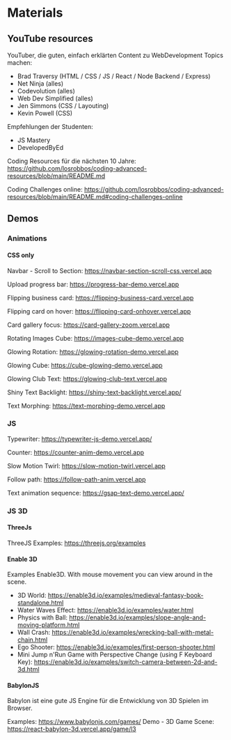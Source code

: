 # Materials

## YouTube resources

YouTuber, die guten, einfach erklärten Content zu WebDevelopment Topics machen:

- Brad Traversy (HTML / CSS / JS / React / Node Backend / Express)
- Net Ninja (alles)
- Codevolution (alles)
- Web Dev Simplified (alles)
- Jen Simmons (CSS / Layouting)
- Kevin Powell (CSS)

Empfehlungen der Studenten:
- JS Mastery
- DevelopedByEd

Coding Resources für die nächsten 10 Jahre:
https://github.com/losrobbos/coding-advanced-resources/blob/main/README.md

Coding Challenges online:
https://github.com/losrobbos/coding-advanced-resources/blob/main/README.md#coding-challenges-online


## Demos

### Animations

#### CSS only

Navbar - Scroll to Section: https://navbar-section-scroll-css.vercel.app

Upload progress bar: https://progress-bar-demo.vercel.app

Flipping business card: https://flipping-business-card.vercel.app

Flipping card on hover: https://flipping-card-onhover.vercel.app

Card gallery focus: https://card-gallery-zoom.vercel.app

Rotating Images Cube: https://images-cube-demo.vercel.app

Glowing Rotation: https://glowing-rotation-demo.vercel.app

Glowing Cube: https://cube-glowing-demo.vercel.app 

Glowing Club Text: https://glowing-club-text.vercel.app

Shiny Text Backlight: https://shiny-text-backlight.vercel.app/

Text Morphing: https://text-morphing-demo.vercel.app

### JS

Typewriter: https://typewriter-js-demo.vercel.app/

Counter: https://counter-anim-demo.vercel.app

Slow Motion Twirl: https://slow-motion-twirl.vercel.app

Follow path: https://follow-path-anim.vercel.app

Text animation sequence: https://gsap-text-demo.vercel.app/

### JS 3D 

#### ThreeJs

ThreeJS Examples: https://threejs.org/examples

#### Enable 3D

Examples Enable3D. With mouse movement you can view around in the scene.

- 3D World: https://enable3d.io/examples/medieval-fantasy-book-standalone.html
- Water Waves Effect: https://enable3d.io/examples/water.html
- Physics with Ball: https://enable3d.io/examples/slope-angle-and-moving-platform.html
- Wall Crash: https://enable3d.io/examples/wrecking-ball-with-metal-chain.html
- Ego Shooter: https://enable3d.io/examples/first-person-shooter.html
- Mini Jump n'Run Game with Perspective Change (using F Keyboard Key): https://enable3d.io/examples/switch-camera-between-2d-and-3d.html

#### BabylonJS

Babylon ist eine gute JS Engine für die Entwicklung von 3D Spielen im Browser.

Examples: https://www.babylonjs.com/games/
Demo - 3D Game Scene: https://react-babylon-3d.vercel.app/game/l3
